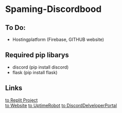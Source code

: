 # Spaming-Discordbood

## To Do:
- Hostingplatform (Firebase, GITHUB website)


## Required pip libarys
- discord (pip install discord)
- flask (pip install flask)

## Links
[to Replit Project](https://replit.com/@Sheller2003/Spaming-Discordbood#README.md)<br>
[to Website](https://Spaming-Discordbood.sheller2003.repl.co)
[to UptimeRobot](https://uptimerobot.com/dashboard#mainDashboard)
[to DiscordDelveloperPortal](https://discord.com/developers/teams)